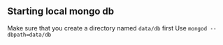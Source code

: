 
## Starting local mongo db
Make sure that you create a directory named `data/db` first
Use `mongod --dbpath=data/db`
